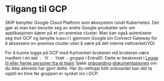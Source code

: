 # Tilgang til GCP

SKIP benytter Google Cloud Platform som økosystem rundt Kubernetes. Det gjør at man kan benytte seg av andre
Google-produkter selv om applikasjonen kjører på et on-premise cluster. Man kan også autentisere seg mot GCP og benytte
`kubectl` gjennom Google sin Connect Gateway for å aksessere on-premise cluster uten å være på det interne nettverket/VDI.

For å kunne logge på GCP med Kartverket-brukeren må brukeren være medlem i en `AAD - TF - TEAM -` gruppe i EntraID.
Dette er beskrevet i [Legge til eller fjerne personer fra et team](./05-add-remove-team-member.md)
Sjekk [onboarding-dokumentasjonen](./onboarding-new-teams#under-onboarding) om du
ikke allerede har gjort dette. Har du nettopp blitt onboardet kan det ta opptil en time før gruppen er synket inn i GCP.
